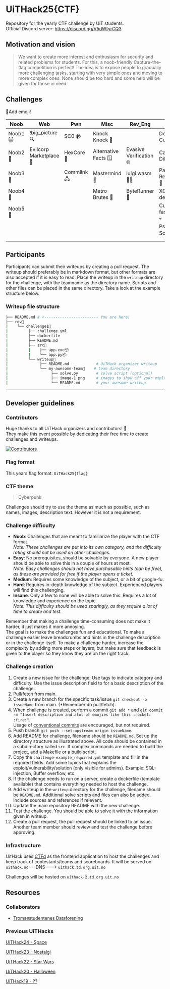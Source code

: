 # UiTHack25{CTF}

Repository for the yearly CTF challenge by UiT students.\
Official Discord server: <https://discord.gg/V5dWfyrCQ3>

## Motivation and vision

> We want to create more interest and enthusiasm for security and related problems for students.
For this, a noob-friendly Capture-the-flag competition is perfect!
The idea is to expose people to gradually more challenging tasks, starting with very simple ones and moving to more complex ones.
None should be too hard and some help will be given for those in need.

## Challenges

📌Add emoji!

| Noob | Web | Pwn | Misc | Rev_Eng | Crypto | Forensic | IRL |
| ------------------- | ------------------------------- | --------------------------- | ---------------------------------- | ------------------------------------- | ----------------------------------- | ---- | --- |
| Noob1🐱 | !big_picture 🔍 | SC0 📹 | Knock Knock 🚪 |  | Defining Curves ➰ |  | Dinosaur tech 💾 |
| Noob2🍼 | Evilcorp Marketplace 🏬 | HexCore 🐚 | Alternative Facts 🪟 | Evasive Verification 🌐  | Caesarian Dilemma 👑 |  | The Great Hunt 👨‍🔬|
| Noob3👶 |  | Commlink 🖧 | Mastermind 🧠️ | luigi.wasm 👨‍🔧 | Pattern Recognition 📯 |  |  |
| Noob4🐊 |  |  | Metro Brutes 💪 | ByteRunner 🌆  | XORbitant defense ❌ |  |  |
| Noob5🐉 |  |  |  |  | Curvy fascination 💀 |  |  |
|  |  |  |  |  | Pseudo Science 🖥️ |  |  |
|  |  |  |  |  |  |  |  |

## Participants

Participants can submit their writeups by creating a pull request.
The writeup should preferably be in markdown format, but other formats are also accepted if it is easy to read.
Place the writeup in the `writeup` directory for the challenge, with the teamname as the directory name.
Scripts and other files can be placed in the same directory. Take a look at the example structure below.

### Writeup file structure

```sh
├── README.md # <------------------------ You are here!
├── rev📂
|    └── challenge1📂
|         ├── challenge.yml
|         ├── dockerfile
|         ├── README.md
|         ├── src📂
|         |    ├── app.exe📦
|         |    └── app.py📦
|         └── writeup📂
|              ├── README.md            # UiTHack organizer writeup
|              └── my-awesome-team📂    # team directory
|                   ├── solve.py        # solve script (optional)
|                   ├── image-1.png     # images to show off your exploits (optional)
|                   └── README.md       # your awesome writeup
```

---

## Developer guidelines

### Contributors

Huge thanks to all UiTHack organizers and contributors! 🎉\
They make this event possible by dedicating their free time to create challenges and writeups.
<!-- Will not function until after the repo goes public -->
[![Contributors](https://contrib.rocks/image?repo=SondreUM/UiThack25)](https://github.com/sondreum/UiTHack25/graphs/contributors)

### Flag format

This years flag format: `UiTHack25{flag}`

### CTF theme

> Cyberpunk

Challenges should try to use the theme as much as possible, such as names, images, description text.
However it is not a requirement.

### Challenge difficulty

- **Noob**: Challenges that are meant to familiarize the player with the CTF format.\
*Note: These challenges are put into its own category, and the difficulty rating should not be used on other challenges.*
- **Easy**: No prerequisites, should be solvable by everyone. A new player should be able to solve this in a couple of hours at most.\
*Note: Easy challenges should not have purchasable hints (can be free), as these are provided for free if the player opens a ticket.*
- **Medium**: Requires some knowledge of the subject, or a bit of google-fu.
- **Hard**: Requires in-depth knowledge of the subject. Experienced players will find this challenging.
- **Insane**: Only a few to none will be able to solve this. Requires a lot of knowledge and experience on the topic.\
*Note: This difficulty should be used sparingly, as they require a lot of time to create and test.*

Remember that making a challenge time-consuming does not make it harder, it just makes it more annoying.\
The goal is to make the challenges fun and educational.
To make a challenge easier leave breadcrumbs and hints in the challenge description or in the challenge itself. To make a challenge harder, increase the complexity by adding more steps or layers, but make sure that feedback is given to the player so they know they are on the right track.

### Challenge creation

1. Create a new issue for the challenge. Use tags to indicate category and difficulty. Use the issue description field to for a basic description of the challenge.
2. Pull/fetch from main.
3. Create a new branch for the specific task/issue `git checkout -b issueName` from main.
(\*Remember do pull/fetch).
4. When challenge is created, perform a commit `git add *` and `git commit -m "Insert description and alot of emojies like this :rocket: :fire:"`.\
Usage of [conventional commits](https://www.conventionalcommits.org/en/v1.0.0/#summary) are encouraged, but not required.
5. Push branch `git push --set-upstream origin issueName`.
6. Add README for challenge, filename should be `README.md`.
Set up the directory structure as illustrated above.
All code should be contained in a subdirectory called `src`.
If complex commands are needed to build the project, add a Makefile or a build script.
7. Copy the `challenge-example_required.yml` template and fill in the required fields.
Add some topics that explains the exploit/vulnerability/solution (only visible for admins).
Example: SQL-injection, Buffer overflow, etc.
8. If the challenge needs to run on a server, create a dockerfile (template available) that contains everything needed to host the challenge.
9. Add writeup in the `writeup` directory for the challenge, filename should be `README.md`.
Additional solve scripts and files can also be added.
Include sources and references if relevant.
10. Update the main repository README with the new challenge.
11. Test the challenge. You should be able to solve it with the information given in writeup.
12. Create a pull request, the pull request should be linked to an issue.
Another team member should review and test the challenge before approving.

### Infrastructure

UitHack uses [CTFd](https://ctfd.io/) as the frontend application to host the challenges and keep track of contestants/teams and scoreboards.
It will be served on `uithack.no` ---DNS---> `uithack.td.org.uit.no`

Challenges will be hosted on `uithack-2.td.org.uit.no`

## Resources

### Collaborators

- [Tromsøstudentenes Dataforening](https://td-uit.no/about-us)

### Previous UiTHacks

[UiTHack24 - Space](https://github.com/Loevland/UiTHack24)

[UiTHack23 - Nostalgi](https://github.com/td-org-uit-no/UiTHack23)

[UiTHack22 - Star Wars](https://github.com/td-org-uit-no/UiTHack22)

[UiTHack20 - Halloween](https://github.com/td-org-uit-no/UiTHack20)

[UiTHack19 - ??](https://github.com/td-org-uit-no/UiTHack19)

